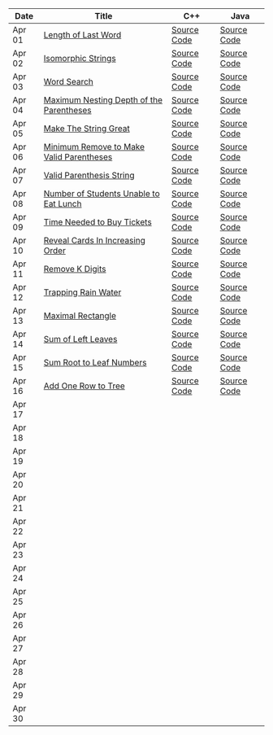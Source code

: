 | Date   | Title  | C++ | Java |
|--------|--------|-----|------|
| Apr 01 | [Length of Last Word](https://leetcode.com/problems/length-of-last-word/description/) | [Source Code](https://github.com/dhruvabhat24/Leetcode-2024/tree/main/April/Dhruvabhat24/C%2B%2B/April%2001) | [Source Code](https://github.com/dhruvabhat24/Leetcode-2024/tree/main/April/Dhruvabhat24/Java/April%2001) |
| Apr 02 | [Isomorphic Strings](https://leetcode.com/problems/isomorphic-strings/description/) | [Source Code](https://github.com/dhruvabhat24/Leetcode-2024/tree/main/April/Dhruvabhat24/C%2B%2B/April%2002) | [Source Code](https://github.com/dhruvabhat24/Leetcode-2024/tree/main/April/Dhruvabhat24/Java/April%2002) |
| Apr 03 | [Word Search](https://leetcode.com/problems/word-search/description/) | [Source Code](https://github.com/dhruvabhat24/Leetcode-2024/tree/main/April/Dhruvabhat24/C%2B%2B/April%2003) | [Source Code](https://github.com/dhruvabhat24/Leetcode-2024/tree/main/April/Dhruvabhat24/Java/April%2003)     |
| Apr 04 | [Maximum Nesting Depth of the Parentheses](https://leetcode.com/problems/maximum-nesting-depth-of-the-parentheses/) | [Source Code](https://github.com/dhruvabhat24/Leetcode-2024/tree/main/April/Dhruvabhat24/C%2B%2B/April%2004) | [Source Code](https://github.com/dhruvabhat24/Leetcode-2024/tree/main/April/Dhruvabhat24/Java/April%2004) |
| Apr 05 | [Make The String Great](https://leetcode.com/problems/make-the-string-great/description/) | [Source Code](https://github.com/dhruvabhat24/Leetcode-2024/tree/main/April/Dhruvabhat24/C%2B%2B/April%2005) | [Source Code](https://github.com/dhruvabhat24/Leetcode-2024/tree/main/April/Dhruvabhat24/Java/April%2006) |
| Apr 06 | [Minimum Remove to Make Valid Parentheses](https://leetcode.com/problems/minimum-remove-to-make-valid-parentheses/description/) | [Source Code](https://github.com/dhruvabhat24/Leetcode-2024/tree/main/April/Dhruvabhat24/C%2B%2B/April%2006) | [Source Code](https://github.com/dhruvabhat24/Leetcode-2024/tree/main/April/Dhruvabhat24/Java/April%2005) |
| Apr 07 | [Valid Parenthesis String](https://leetcode.com/problems/valid-parenthesis-string/description/) | [Source Code](https://github.com/dhruvabhat24/Leetcode-2024/tree/main/April/Dhruvabhat24/C%2B%2B/April%2007) | [Source Code](https://github.com/dhruvabhat24/Leetcode-2024/tree/main/April/Dhruvabhat24/Java/April%2007) |
| Apr 08 | [Number of Students Unable to Eat Lunch](https://leetcode.com/problems/number-of-students-unable-to-eat-lunch/description/) | [Source Code](https://leetcode.com/problems/number-of-students-unable-to-eat-lunch/submissions/1226439374/) | [Source Code](https://leetcode.com/problems/number-of-students-unable-to-eat-lunch/submissions/1226418438/) |
| Apr 09 |  [Time Needed to Buy Tickets](https://leetcode.com/problems/time-needed-to-buy-tickets/description/) | [Source Code](https://github.com/dhruvabhat24/Leetcode-2024/tree/main/April/Dhruvabhat24/C%2B%2B/April%2009) | [Source Code](https://github.com/dhruvabhat24/Leetcode-2024/tree/main/April/Dhruvabhat24/Java/April%2009) |
| Apr 10 | [Reveal Cards In Increasing Order](https://leetcode.com/problems/reveal-cards-in-increasing-order/description/) | [Source Code](https://github.com/dhruvabhat24/Leetcode-2024/tree/main/April/Dhruvabhat24/C%2B%2B/April%2010) | [Source Code](https://github.com/dhruvabhat24/Leetcode-2024/tree/main/April/Dhruvabhat24/Java/April%2010) |
| Apr 11 | [Remove K Digits](https://leetcode.com/problems/remove-k-digits/description/) | [Source Code](https://github.com/dhruvabhat24/Leetcode-2024/tree/main/April/Dhruvabhat24/C%2B%2B/April%2011) | [Source Code](https://github.com/dhruvabhat24/Leetcode-2024/tree/main/April/Dhruvabhat24/Java/April%2011) |
| Apr 12 | [Trapping Rain Water](https://leetcode.com/problems/trapping-rain-water/description/) | [Source Code](https://github.com/dhruvabhat24/Leetcode-2024/tree/main/April/Dhruvabhat24/C%2B%2B/April%2012) | [Source Code](https://github.com/dhruvabhat24/Leetcode-2024/tree/main/April/Dhruvabhat24/Java/April%2012) |
| Apr 13 | [Maximal Rectangle](https://leetcode.com/problems/maximal-rectangle/description/) | [Source Code](https://github.com/dhruvabhat24/Leetcode-2024/tree/main/April/Dhruvabhat24/C%2B%2B/April%2013) | [Source Code](https://github.com/dhruvabhat24/Leetcode-2024/tree/main/April/Dhruvabhat24/Java/April%2013) |
| Apr 14 | [Sum of Left Leaves](https://leetcode.com/problems/sum-of-left-leaves/description/) | [Source Code](https://github.com/dhruvabhat24/Leetcode-2024/tree/main/April/Dhruvabhat24/C%2B%2B/April%2014) | [Source Code](https://github.com/dhruvabhat24/Leetcode-2024/tree/main/April/Dhruvabhat24/Java/April%2014) |
| Apr 15 | [Sum Root to Leaf Numbers](https://leetcode.com/problems/sum-root-to-leaf-numbers/description/) | [Source Code](https://github.com/dhruvabhat24/Leetcode-2024/tree/main/April/Dhruvabhat24/C%2B%2B/April%2015) | [Source Code](https://github.com/dhruvabhat24/Leetcode-2024/tree/main/April/Dhruvabhat24/Java/April%2015) |
| Apr 16 | [Add One Row to Tree](https://leetcode.com/problems/add-one-row-to-tree/description/) | [Source Code](https://github.com/dhruvabhat24/Leetcode-2024/tree/main/April/Dhruvabhat24/C%2B%2B/April%2016) | [Source Code](https://github.com/dhruvabhat24/Leetcode-2024/tree/main/April/Dhruvabhat24/Java/April%2016) |
| Apr 17 |        |     |      |
| Apr 18 |        |     |      |
| Apr 19 |        |     |      |
| Apr 20 |        |     |      |
| Apr 21 |        |     |      |
| Apr 22 |        |     |      |
| Apr 23 |        |     |      |
| Apr 24 |        |     |      |
| Apr 25 |        |     |      |
| Apr 26 |        |     |      |
| Apr 27 |        |     |      |
| Apr 28 |        |     |      |
| Apr 29 |        |     |      |
| Apr 30 |        |     |      |
